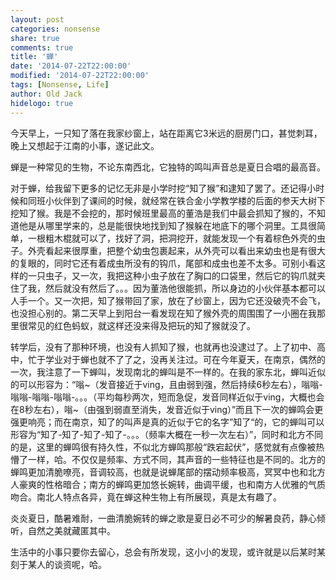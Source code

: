 ```yaml
---
layout: post
categories: nonsense
share: true
comments: true
title: '蝉'
date: '2014-07-22T22:00:00'
modified: '2014-07-22T22:00:00'
tags: [Nonsense, Life]
author: Old Jack
hidelogo: true
---
```


今天早上，一只知了落在我家纱窗上，站在距离它3米远的厨房门口，甚觉刺耳，晚上又想起于江南的小事，遂记此文。

蝉是一种常见的生物，不论东南西北，它独特的鸣叫声音总是夏日合唱的最高音。

对于蝉，给我留下更多的记忆无非是小学时挖“知了猴”和逮知了罢了。还记得小时候和同班小伙伴到了课间的时候，就经常在铁合金小学教学楼的后面的参天大树下挖知了猴。我是不会挖的，那时候班里最高的董浩是我们中最会抓知了猴的，不知道他是从哪里学来的，总是能很快地找到知了猴躲在地底下的哪个洞里。工具很简单，一根粗木棍就可以了，找好了洞，把洞挖开，就能发现一个有着棕色外壳的虫子。外壳看起来很厚重，把整个幼虫包裹起来，从外壳可以看出来幼虫也是有很大的复眼的，同时它还有着成虫所没有的钩爪，尾部和成虫也差不太多。可别小看这样的一只虫子，又一次，我把这种小虫子放在了胸口的口袋里，然后它的钩爪就夹住了我，然后就没有然后了。。。因为董浩他很能抓，所以身边的小伙伴基本都可以人手一个。又一次把，知了猴带回了家，放在了纱窗上，因为它还没破壳不会飞，也没担心别的。第二天早上到阳台一看发现在知了猴外壳的周围围了一小圈在我那里很常见的红色蚂蚁，就这样还没来得及把玩的知了猴就没了。

转学后，没有了那种环境，也没有人抓知了猴，也就再也没逮过了。上了初中、高中，忙于学业对于蝉也就不了了之，没再关注过。可在今年夏天，在南京，偶然的一次，我注意了一下蝉叫，发现南北的蝉叫是不一样的。在我的家东北，蝉叫近似的可以形容为：“嗡~（发音接近于ving，且由弱到强，然后持续6秒左右），嗡嗡-嗡嗡-嗡嗡-嗡嗡-。。。（平均每秒两次，短而急促，发音同样近似于ving，大概也会在8秒左右），嗡~（由强到弱直至消失，发音近似于ving）”而且下一次的蝉鸣会更强更响亮；而在南京，知了的叫声是真的近似于它的名字”知了“的，它的蝉叫可以形容为“知了-知了-知了-知了-。。。（频率大概在一秒一次左右）”，同时和北方不同的是，这里的蝉鸣很有持久性，不似北方蝉鸣那般“跌宕起伏”，感觉就有点像被热懵了一样，哈。不仅仅是频率、方式不同，其声音的一些特征也是不同的。北方的蝉鸣更加清脆嘹亮，音调较高，也就是说蝉尾部的摆动频率极高，冥冥中也和北方人豪爽的性格暗合；南方的蝉鸣更加悠长婉转，曲调平缓，也和南方人优雅的气质吻合。南北人特点各异，竟在蝉这种生物上有所展现，真是太有趣了。

炎炎夏日，酷暑难耐，一曲清脆婉转的蝉之歌是夏日必不可少的解暑良药，静心倾听，自然之美就藏匿其中。

生活中的小事只要你去留心，总会有所发现，这小小的发现，或许就是以后某时某刻于某人的谈资呢，哈。
